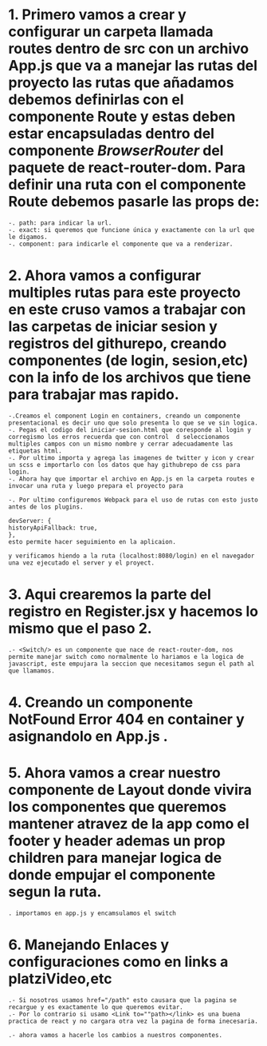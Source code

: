 # 1. Primero vamos a crear y configurar un carpeta llamada routes dentro de src con un archivo App.js que va a manejar las rutas del proyecto las rutas que añadamos debemos definirlas con el componente Route y estas deben estar encapsuladas dentro del componente _BrowserRouter_ del paquete de react-router-dom. Para definir una ruta con el componente Route debemos pasarle las props de:

    -. path: para indicar la url.
    -. exact: si queremos que funcione única y exactamente con la url que le digamos.
    -. component: para indicarle el componente que va a renderizar.

# 2. Ahora vamos a configurar multiples rutas para este proyecto en este cruso vamos a trabajar con las carpetas de iniciar sesion y registros del githurepo, creando componentes (de login, sesion,etc) con la info de los archivos que tiene para trabajar mas rapido.

    -.Creamos el component Login en containers, creando un componente presentacional es decir uno que solo presenta lo que se ve sin logica.
    -. Pegas el codigo del iniciar-sesion.html que coresponde al login y corregismo los erros recuerda que con control  d seleccionamos multiples campos con un mismo nombre y cerrar adecuadamente las etiquetas html.
    -. Por ultimo importa y agrega las imagenes de twitter y icon y crear un scss e importarlo con los datos que hay githubrepo de css para login.
    -. Ahora hay que importar el archivo en App.js en la carpeta routes e invocar una ruta y luego prepara el proyecto para

    -. Por ultimo configuremos Webpack para el uso de rutas con esto justo antes de los plugins.

    devServer: {
    historyApiFallback: true,
    },
    esto permite hacer seguimiento en la aplicaion.

    y verificamos hiendo a la ruta (localhost:8080/login) en el navegador una vez ejecutado el server y el proyect.

# 3. Aqui crearemos la parte del registro en Register.jsx y hacemos lo mismo que el paso 2.

    .- <Switch/> es un componente que nace de react-router-dom, nos permite manejar switch como normalmente lo hariamos e la logica de javascript, este empujara la seccion que necesitamos segun el path al que llamamos.

# 4. Creando un componente NotFound Error 404 en container y asignandolo en App.js .

# 5. Ahora vamos a crear nuestro componente de Layout donde vivira los componentes que queremos mantener atravez de la app como el footer y header ademas un prop children para manejar logica de donde empujar el componente segun la ruta.

    . importamos en app.js y encamsulamos el switch

# 6. Manejando Enlaces y configuraciones como en links a platziVideo,etc

    .- Si nosotros usamos href="/path" esto causara que la pagina se recargue y es exactamente lo que queremos evitar.
    .- Por lo contrario si usamo <Link to=""path></link> es una buena practica de react y no cargara otra vez la pagina de forma inecesaria.

    .- ahora vamos a hacerle los cambios a nuestros componentes.
